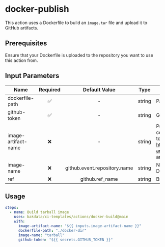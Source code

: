 # docker-publish

This action uses a Dockerfile to build an `image.tar` file and upload it to GitHub artifacts.

## Prerequisites

Ensure that your Dockerfile is uploaded to the repository you want to use this action from.

## Input Parameters

| Name                | Required |        Default Value         |  Type  | Description                                                                                                                                           |
| ------------------- | :------: | :--------------------------: | :----: | ----------------------------------------------------------------------------------------------------------------------------------------------------- |
| dockerfile-path     |    ✅    |              -               | string | Path to the Dockerfile.                                                                                                                               |
| github-token        |    ✅    |              -               | string | Github token to use for checkout.                                                                                                                     |
| image-artifact-name |    ❌    |              -               | string | PuName of the artifact that contains the Docker image.tar file to push, see https://github.com/actions/upload-artifact (Default is 'image-artifact'). |
| image-name          |    ❌    | github.event.repository.name | string | Name of Docker image on Dockerhub                                                                                                                     |
| ref                 |    ❌    |       github.ref_name        | string | Branch to use for the checkout.                                                                                                                       |

## Usage

```yaml
steps:
  - name: Build tarball image
    uses: bakdata/ci-templates/actions/docker-build@main
    with:
      image-artifact-name: "${{ inputs.image-artifact-name }}"
      dockerfile-path: "./docker-dir"
      image-name: "tarball"
      github-token: "${{ secrets.GITHUB_TOKEN }}"
```
